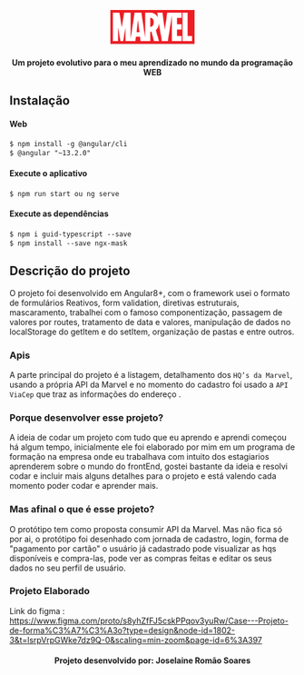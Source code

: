 <p align="center">
  <img  src="https://github.com/joselainejrs/marvel/blob/main/web/src/assets/img/logo.png" width="150px" alt="Imagem">
</p>

<h4 align="center">
Um projeto evolutivo para o meu aprendizado no mundo da programação WEB
</h4>

## Instalação

#### Web
```
$ npm install -g @angular/cli
$ @angular "~13.2.0"
```

####  Execute o aplicativo
```
$ npm run start ou ng serve
```
####  Execute as dependências
```
$ npm i guid-typescript --save
$ npm install --save ngx-mask
```
## Descrição do projeto

O projeto foi desenvolvido em Angular8+, com o framework usei o formato de formulários Reativos, form validation, diretivas estruturais, mascaramento, trabalhei com o famoso componentização, passagem de valores por routes, tratamento de data e valores, manipulação de dados no localStorage do getItem e do setItem, organização de pastas e entre outros.

### Apis

A parte principal do projeto é a listagem, detalhamento dos `HQ’s da Marvel`, usando a própria API da Marvel e no momento do cadastro foi usado a `API ViaCep` que traz as informações do endereço . 

### Porque desenvolver esse projeto?

A ideia de codar um projeto com tudo que eu aprendo e aprendi começou há algum tempo, inicialmente ele foi elaborado por mim em um programa de formação na empresa onde eu trabalhava com intuito dos estagiarios aprenderem sobre o mundo do frontEnd, gostei bastante da ideia e resolvi codar e incluir mais alguns detalhes para o projeto e está valendo cada momento poder codar e aprender mais.

### Mas afinal o que é esse projeto?

O protótipo tem como proposta consumir API da Marvel. Mas não fica só por ai, o protótipo foi desenhado com jornada de cadastro, login, forma de "pagamento por cartão" o usuário já cadastrado pode visualizar as hqs disponíveis e compra-las, pode ver as compras feitas e editar os seus dados no seu perfil de usuário.

### Projeto Elaborado

Link do figma : https://www.figma.com/proto/s8yhZfFJ5cskPPqov3yuRw/Case---Projeto-de-forma%C3%A7%C3%A3o?type=design&node-id=1802-3&t=lsrpVrpGWke7dz9Q-0&scaling=min-zoom&page-id=6%3A397


<h4 align="center">
Projeto desenvolvido por: Joselaine Romão Soares
</h4>





